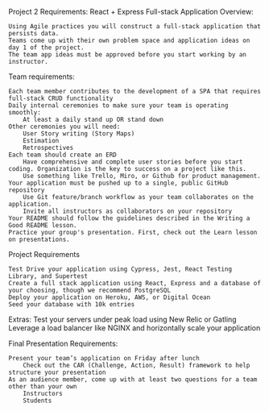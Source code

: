 Project 2 Requirements: React + Express Full-stack Application
Overview:

    Using Agile practices you will construct a full-stack application that persists data.
    Teams come up with their own problem space and application ideas on day 1 of the project.
    The team app ideas must be approved before you start working by an instructor.

Team requirements:

    Each team member contributes to the development of a SPA that requires full-stack CRUD functionality
    Daily internal ceremonies to make sure your team is operating smoothly:
        At least a daily stand up OR stand down
    Other ceremonies you will need:
        User Story writing (Story Maps)
        Estimation
        Retrospectives
    Each team should create an ERD
        Have comprehensive and complete user stories before you start coding. Organization is the key to success on a project like this.
        Use something like Trello, Miro, or Github for product management.
    Your application must be pushed up to a single, public GitHub repository
        Use Git feature/branch workflow as your team collaborates on the application.
        Invite all instructors as collaborators on your repository
    Your README should follow the guidelines described in the Writing a Good README lesson.
    Practice your group's presentation. First, check out the Learn lesson on presentations.

Project Requirements

    Test Drive your application using Cypress, Jest, React Testing Library, and Supertest
    Create a full stack application using React, Express and a database of your choosing, though we recommend PostgreSQL
    Deploy your application on Heroku, AWS, or Digital Ocean
    Seed your database with 10k entries  
    
Extras:
    Test your servers under peak load using New Relic or Gatling
    Leverage a load balancer like NGINX and horizontally scale your application

Final Presentation Requirements:

    Present your team’s application on Friday after lunch
        Check out the CAR (Challenge, Action, Result) framework to help structure your presentation
    As an audience member, come up with at least two questions for a team other than your own
        Instructors
        Students‍

